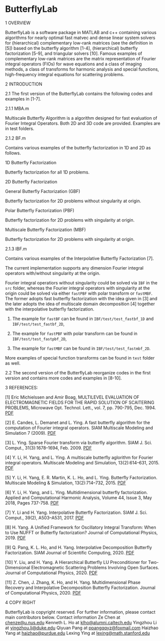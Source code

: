 # ButterflyLab

1 OVERVIEW

ButterflyLab is a software package in MATLAB and c++ containing various algorithms for nearly optimal fast matvec and dense linear system solvers for (hierarchical) complementary low-rank matrices (see the definition in [5]) based on the butterfly algorithm [1-4], (hierarchical) butterfly factorization [5-9], and triangular solvers [10]. Famous examples of complementary low-rank matrices are the matrix representation of Fourier integral operators (FIOs) for wave equations and a class of imaging methods, a class of transforms for harmonic analysis and special functions, high-frequency integral equations for scattering problems.

2 INTRODUCTION

2.1 The first version of the ButterflyLab contains the following codes and examples in [1-7].

2.1.1 MBA.m

Multiscale Butterfly Algorithm is a algorithm designed for fast evaluation of Fourier Integral Operators. Both 2D and 3D code are provided. Examples are in test folders.

2.1.2 BF.m

Contains various examples of the butterfly factorization in 1D and 2D as follows.

1D Butterfly Factorization

Butterfly factorization for all 1D problems.

2D Butterfly Factorization

General Butterfly Factorization (GBF)

Butterfly factorization for 2D problems without singularity at origin.

Polar Butterfly Factorization (PBF)

Butterfly factorization for 2D problems with singularity at origin.

Multiscale Butterfly Factorization (MBF)

Butterfly factorization for 2D problems with singularity at origin.

2.1.3 IBF.m

Contains various examples of the Interpolative Butterfly Factorization [7].

The current implementation supports any dimension
Fourier integral operators with/without singularity at the origin.

Fourier integral operatiors without singularity could be solved via `IBF` in the `src` folder, whereas the Fourier integral operators with singularity at the origin could be solved via either `fastPBF` with polar transform or `fastMBF`. The former adopts fast butterfly factorization with the idea given in [3] and the later adopts the idea of multiscale domain decomposition [4] together
with the interpolative butterfly factorization.

1) The example for `fastBF` can be found in `IBF/test/test_fastbf_1D` and `IBF/test/test_fastbf_2D`,

2) The example for `fastPBF` with polar transform can be found in `IBF/test/test_fastpbf_2D`,

3) The example for `fastMBF` can be found in `IBF/test/test_fastmbf_2D`.

More examples of special function transforms can be found in `test` folder as well.

2.2 The second version of the ButterflyLab reorganize codes in the first version and contains more codes and examples in [8-10].

3 REFERENCES:

[1] Eric Michielssen and Amir Boag, MULTILEVEL EVALUATION OF ELECTROMAGNETIC FIELDS FOR THE RAPID SOLUTION OF SCAlTERlNG PROBLEMS, Microwave Opt. Technol. Lett., vol. 7, pp. 790-795, Dec. 1994. [PDF][ba]

[2] E. Candes, L. Demanet and L. Ying. A fast butterfly algorithm for the computation of Fourier integral operators. SIAM Multiscale Modeling and Simulation 7 (2009). [PDF][pbf]

[3] L. Ying. Sparse Fourier transform via butterfly algorithm. SIAM J. Sci. Comput., 31(3):1678–1694, Feb. 2009. [PDF][spF]

[4] Y. Li, H. Yang, and L. Ying. A multiscale butterfly aglorithm for Fourier integral operators. Multiscale Modeling and Simulation, 13(2):614–631, 2015. [PDF][mba]

[5] Y. Li, H. Yang, E. R. Martin, K. L. Ho, and L. Ying. Butterfly Factorization. Multiscale Modeling & Simulation, 13(2):714–732, 2015. [PDF][bf]

[6] Y. Li, H. Yang, and L. Ying. Multidimensional butterfly factorization. Applied and Computational Harmonic Analysis, Volume 44, Issue 3, May 2018, Pages 737-758. [PDF][mbf]

[7] Y. Li and H. Yang. Interpolative Butterfly Factorization. SIAM J. Sci. Comput., 39(2), A503–A531, 2017. [PDF][ibf]

[8] H. Yang. A Unified Framework for Oscillatory Integral Transform: When to Use NUFFT or Butterfly factorization? Journal of Computational Physics, 2019. [PDF][uni]

[9] Q. Pang, K. L. Ho, and H. Yang. Interpolative Decomposition Butterfly Factorization. SIAM Journal of Scientific Computing, 2020. [PDF][idbf]

[10] Y. Liu, and H. Yang. A Hierarchical Butterfly LU Preconditioner for Two-Dimensional Electromagnetic Scattering Problems Involving Open Surfaces. Journal of Computational Physics, 2020. [PDF][HIBLU]

[11] Z. Chen, J. Zhang, K. Ho, and H. Yang. Multidimensional Phase Recovery and Interpolative Decomposition Butterfly Factorization. Journal of Computational Physics, 2020. [PDF][MIDBF]

[ba]: https://onlinelibrary.wiley.com/doi/abs/10.1002/mop.4650071707
[pbf]: http://epubs.siam.org/doi/abs/10.1137/080734339
[spF]: http://epubs.siam.org/doi/abs/10.1137/08071291X
[mba]: http://epubs.siam.org/doi/abs/10.1137/140997658
[bf]: http://epubs.siam.org/doi/abs/10.1137/15M1007173
[ibf]: http://arxiv.org/abs/1605.03616
[mbf]: http://arxiv.org/abs/1509.07925
[uni]: https://arxiv.org/abs/1803.04128
[idbf]: https://arxiv.org/abs/1809.10573
[HIBLU]: https://arxiv.org/abs/1901.11371
[MIDBF]: https://arxiv.org/abs/1908.09376

4 COPY RIGHT

ButterflyLab is copyright reserved. For further information, please contact main contributors below.
Contact information
Ze Chen at chenze@u.nus.edu
Kenneth L. Ho at klho@alumni.caltech.edu
Yingzhou Li at yingzhou.li@duke.edu
Qiyuan Pang at ppangqqyz@foxmail.com
Haizhao Yang at haizhao@purdue.edu
Lexing Ying at lexing@math.stanford.edu

